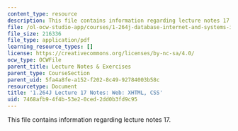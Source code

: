 ```yaml
---
content_type: resource
description: This file contains information regarding lecture notes 17.
file: /ol-ocw-studio-app/courses/1-264j-database-internet-and-systems-integration-technologies-fall-2013/7468afb94f4b53e20ced2dd0b3fd9c95_MIT1_264JF13_lect_17.pdf
file_size: 216336
file_type: application/pdf
learning_resource_types: []
license: https://creativecommons.org/licenses/by-nc-sa/4.0/
ocw_type: OCWFile
parent_title: Lecture Notes & Exercises
parent_type: CourseSection
parent_uid: 5fa4a8fe-a152-f202-8c49-92784003b58c
resourcetype: Document
title: '1.264J Lecture 17 Notes: Web: XHTML, CSS'
uid: 7468afb9-4f4b-53e2-0ced-2dd0b3fd9c95
---
```

This file contains information regarding lecture notes 17.
